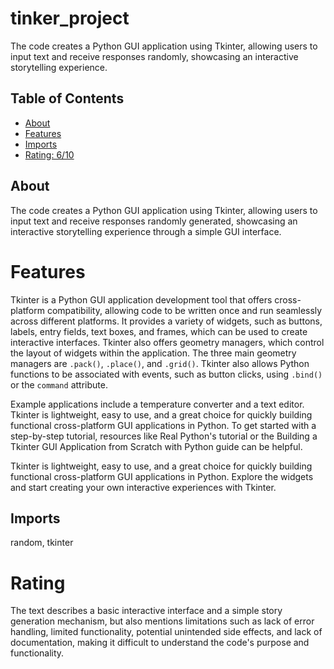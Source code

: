 # tinker_project

The code creates a Python GUI application using Tkinter, allowing users to input text and receive responses randomly, showcasing an interactive storytelling experience.

## Table of Contents

- [About](#about)
- [Features](#features)
- [Imports](#Imports)
- [Rating: 6/10](#Rating)

## About

The code creates a Python GUI application using Tkinter, allowing users to input text and receive responses randomly generated, showcasing an interactive storytelling experience through a simple GUI interface.

# Features

Tkinter is a Python GUI application development tool that offers cross-platform compatibility, allowing code to be written once and run seamlessly across different platforms. It provides a variety of widgets, such as buttons, labels, entry fields, text boxes, and frames, which can be used to create interactive interfaces. Tkinter also offers geometry managers, which control the layout of widgets within the application. The three main geometry managers are `.pack()`, `.place()`, and `.grid()`. Tkinter also allows Python functions to be associated with events, such as button clicks, using `.bind()` or the `command` attribute.

Example applications include a temperature converter and a text editor. Tkinter is lightweight, easy to use, and a great choice for quickly building functional cross-platform GUI applications in Python. To get started with a step-by-step tutorial, resources like Real Python's tutorial or the Building a Tkinter GUI Application from Scratch with Python guide can be helpful.

Tkinter is lightweight, easy to use, and a great choice for quickly building functional cross-platform GUI applications in Python. Explore the widgets and start creating your own interactive experiences with Tkinter.

## Imports

random, tkinter

# Rating

The text describes a basic interactive interface and a simple story generation mechanism, but also mentions limitations such as lack of error handling, limited functionality, potential unintended side effects, and lack of documentation, making it difficult to understand the code's purpose and functionality.
